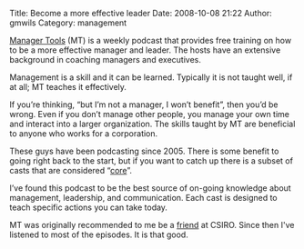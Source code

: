 Title: Become a more effective leader
Date: 2008-10-08 21:22
Author: gmwils
Category: management

[Manager Tools][] (MT) is a weekly podcast that provides free training
on how to be a more effective manager and leader. The hosts have an
extensive background in coaching managers and executives.

Management is a skill and it can be learned. Typically it is not taught
well, if at all; MT teaches it effectively.

If you’re thinking, “but I’m not a manager, I won’t benefit”, then you’d
be wrong. Even if you don’t manage other people, you manage your own
time and interact into a larger organization. The skills taught by MT
are beneficial to anyone who works for a corporation.

These guys have been podcasting since 2005. There is some benefit to
going right back to the start, but if you want to catch up there is a
subset of casts that are considered “[core][]”.

I’ve found this podcast to be the best source of on-going knowledge
about management, leadership, and communication. Each cast is designed
to teach specific actions you can take today.

MT was originally recommended to me be a [friend][] at CSIRO. Since then
I've listened to most of the episodes. It is that good.

  [Manager Tools]: http://www.manager-tools.com/
  [core]: http://www.manager-tools.com/manager-tools-basics/
  [friend]: http://www.sgi.nu/diary/
